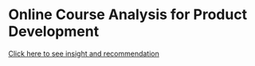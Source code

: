 # Online Course Analysis for Product Development

[Click here to see insight and recommendation](https://drive.google.com/file/d/1SGWJ0onP8MIukQXDSC86EZAoDzb9tvyd/view)
